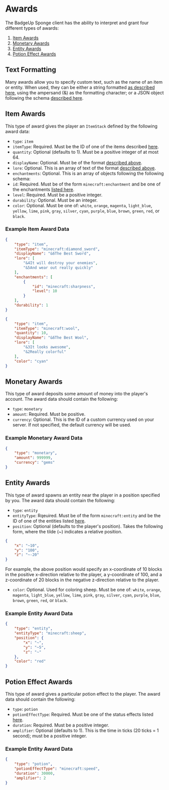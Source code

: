 # Awards

The BadgeUp Sponge client has the ability to interpret and grant four different types of awards:

1. [Item Awards](#item-awards)
2. [Monetary Awards](#monetary-awards)
3. [Entity Awards](#entity-awards)
4. [Potion Effect Awards](#potion-effect-awards)

## Text Formatting

Many awards allow you to specify custom text, such as the name of an item or entity. When used, they can be either a string formatted [as described here](http://minecraft.gamepedia.com/Formatting_codes), using the ampersand (&) as the formatting character; or a JSON object following the schema [described here](http://minecraft.gamepedia.com/Commands#Raw_JSON_Text).

## Item Awards

This type of award gives the player an `ItemStack` defined by the following award data:

* `type`: `item`
* `itemType`: Required. Must be the ID of one of the items described [here](http://minecraft-ids.grahamedgecombe.com/).
* `quantity`: Optional (defaults to 1). Must be a positive integer of at most 64.
* `displayName`: Optional. Must be of the format [described above](#text-formatting).
* `lore`: Optional. This is an array of text of the format [described above](#text-formatting).
* `enchantments`: Optional. This is an array of objects following the following schema:
 * `id`: Required. Must be of the form `minecraft:enchantment` and be one of the enchantments [listed here](http://minecraft.gamepedia.com/Enchanting/ID).
 * `level`: Required. Must be a positive integer.
* `durability`: Optional. Must be an integer.
* `color`: Optional. Must be one of: `white`, `orange`, `magenta`, `light_blue`, `yellow`, `lime`, `pink`, `gray`, `silver`, `cyan`, `purple`, `blue`, `brown`, `green`, `red`, or `black`.

### Example Item Award Data

```json
{
    "type": "item",
    "itemType": "minecraft:diamond_sword",
    "displayName": "&6The Best Sword",
    "lore": [
        "&4It will destroy your enemies",
        "&5And wear out really quickly"
    ],
    "enchantments": [
        {
            "id": "minecraft:sharpness",
            "level": 10
        }
    ],
    "durability": 1
}
```

```json
{
    "type": "item",
    "itemType": "minecraft:wool",
    "quantity": 10,
    "displayName": "&6The Best Wool",
    "lore": [
        "&3It looks awesome",
        "&2Really colorful"
    ],
    "color": "cyan"
}
```

## Monetary Awards

This type of award deposits some amount of money into the player's account. The award data should contain the following:

* `type`: `monetary`
* `amount`: Required. Must be positive.
* `currency`: Optional. This is the ID of a custom currency used on your server. If not specified, the default currency will be used.

### Example Monetary Award Data

```json
{
    "type": "monetary",
    "amount": 999999,
    "currency": "gems"
}
```

## Entity Awards

This type of award spawns an entity near the player in a position specified by you. The award data should contain the following:

* `type`: `entity`
* `entityType`: Rqeuired. Must be of the form `minecraft:entity` and be the ID of one of the entities listed [here](http://minecraft-ids.grahamedgecombe.com/entities).
* `position`: Optional (defaults to the player's position). Takes the following form, where the tilde (~) indicates a relative position.

```json
{
    "x": "~10",
    "y": "100",
    "z": "~-20"
}
```

For example, the above position would specify an x-coordinate of 10 blocks in the positive x-direction relative to the player, a y-coordinate of 100, and a z-coordinate of 20 blocks in the negative z-direction relative to the player.

* `color`: Optional. Used for coloring sheep. Must be one of: `white`, `orange`, `magenta`, `light_blue`, `yellow`, `lime`, `pink`, `gray`, `silver`, `cyan`, `purple`, `blue`, `brown`, `green`, `red`, or `black`.

### Example Entity Award Data

```json
{
    "type": "entity",
    "entityType": "minecraft:sheep",
    "position": {
        "x": "~",
        "y": "~5",
        "z": "~"
    },
    "color": "red"
}
```

## Potion Effect Awards

This type of award gives a particular potion effect to the player. The award data should contain the following:

* `type`: `potion`
* `potionEffectType`: Required. Must be one of the status effects listed [here](http://minecraft.gamepedia.com/Data_values#Status_effects).
* `duration`: Required. Must be a positive integer.
* `amplifier`: Optional (defaults to 1). This is the time in ticks (20 ticks = 1 second); must be a positive integer.

### Example Entity Award Data

```json
{
    "type": "potion",
    "potionEffectType": "minecraft:speed",
    "duration": 30000,
    "amplifier": 2
}
```
